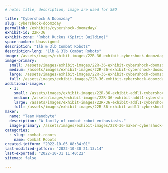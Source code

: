 ```yaml
---
# note: title, description, image are used for SEO

title: "Cybershock & Doomzday"
slug: cybershock-doomzday
permalink: /exhibits/cybershock-doomzday/
exhibit-id: 22R-36
exhibit-zone: "Robot Ruckus (Spirit Building)"
space-number: Unassigned
description: "1lb & 3lb Combat Robots"
description-long: "1lb & 3lb Combat Robots"
image: /assets/images/exhibit-images/22R-36-exhibit-cybershock-doomzday-cybershock-photo-new-large.jpg
image-primary: 
  small: /assets/images/exhibit-images/22R-36-exhibit-cybershock-doomzday-cybershock-photo-new-small.jpg
  medium: /assets/images/exhibit-images/22R-36-exhibit-cybershock-doomzday-cybershock-photo-new-medium.jpg
  large: /assets/images/exhibit-images/22R-36-exhibit-cybershock-doomzday-cybershock-photo-new-large.jpg
  full: /assets/images/exhibit-images/22R-36-exhibit-cybershock-doomzday-cybershock-photo-new-full.jpg
additional-images: 
  - 1:
    small: /assets/images/exhibit-images/22R-36-exhibit-addl1-cybershock-doomzday-doomzday-pic-new-small.jpg
    medium: /assets/images/exhibit-images/22R-36-exhibit-addl1-cybershock-doomzday-doomzday-pic-new-medium.jpg
    large: /assets/images/exhibit-images/22R-36-exhibit-addl1-cybershock-doomzday-doomzday-pic-new-large.jpg
    full: /assets/images/exhibit-images/22R-36-exhibit-addl1-cybershock-doomzday-doomzday-pic-new-full.jpg
maker: 
  name: "Team Nanobyte"
  description: "A family of combat robot enthusiasts."
  image-primary: /assets/images/exhibit-images/22R-36-maker-cybershock-doomzday-full-team-nanobyte-color-2-medium.jpg
categories: 
  - slug: combat-robots
    name: Combat Robots
created-jotform: "2022-10-05 08:34:01"
last-modified-jotform: "2022-10-30 21:13:14"
last-exported: "2022-10-31 11:40:22"
sitemap: false

---
```

